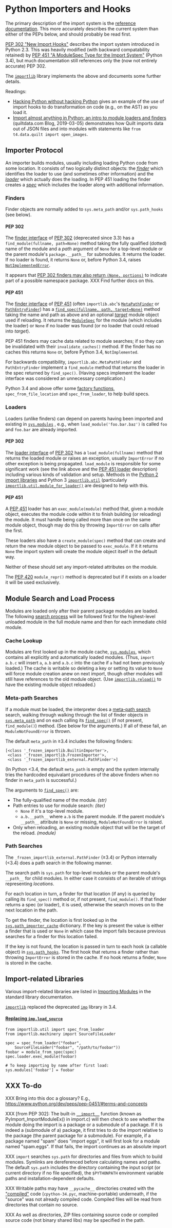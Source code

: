 Python Importers and Hooks
==========================

The primary description of the import system is the [reference
documentation][isys]. This more accurately describes the current
system than either of the PEPs below, and should probably be read
first.

[PEP 302 "New Import Hooks"][PEP 302] describes the import system
introduced in Python 2.3. This was heavily modified (with backward
compatability retained) by [PEP 451 "A ModuleSpec Type for the Import
System"][PEP 451] (Python 3.4), but much documentation still
references only the (now not entirely accurate) PEP 302.

The [`importlib`] library implements the above and documents some
further details.

Readings:
- [Hacking Python without hacking Python][hpwhp] gives an example of
  the use of import hooks to do transformation on code (e.g., on the
  AST) as you load it.
- [Import almost anything in Python: an intro to module loaders and
  finders][quilt] (quiltdata.com Blog, 2019-03-05) demonstrates how
  Quilt imports data out of JSON files and into modules with
  statements like `from t4.data.quilt import open_images`.


Importer Protocol
-----------------

An importer builds modules, usually including loading Python code from
some location. It consists of two logically distinct objects: the
_[finder]_ which identifies the loader to use (and sometimes other
information) and the _[loader]_ which actually does the loading. In
PEP 451 loading the finder creates a _[spec]_ which includes the
loader along with additional information.

### Finders

Finder objects are normally added to `sys.meta_path` and/or
`sys.path_hooks` (see below).

#### PEP 302

The [finder interface][PEP 302 finder] of [PEP 302]  (deprecated since
3.3) has a `find_module(fullname, path=None)` method taking the fully
qualified (dotted) name of the module and a _path_ argument of `None`
for a top-level module or the parent module's `package.__path__` for
submodules. It returns the loader. If no loader is found, it returns
`None` or, before Python 3.4, raises [`NotImplementedError`].

It appears that [PEP 302 finders may also return `(None,
portions)`][PEP 302 namespace] to indicate part of a possible
namespace package. XXX Find further docs on this.

#### PEP 451

The [finder interface][PEP 451 finder]  of [PEP 451] \(often
`importlib.abc`'s [`MetaPathFinder`] or [`PathEntryFinder`]) has a
[`find_spec(fullname, path, target=None)`][`find_spec()`] method
taking the name and path as above and an optional _[target]_ module
object used if reloading. It returns the [`ModuleSpec`] for the module
(which includes the loader) or `None` if no loader was found (or no
loader that could reload into _target_).

PEP 451 finders may cache data related to module searches; if so they
can be invalidated with their `invalidate_caches()` method. If the
finder has no caches this returns `None` or, before Python 3.4,
`NotImplemented`.

For backwards compatibility, `importlib.abc.MetaPathFinder` and
`PathEntryFinder` implement a `find_module` method that returns the
loader in the spec returned by `find_spec()`. (Having specs implement
the loader interface was considered an unnecessary complication.)

Python 3.4 and above offer some [factory
functions][`spec_from_loader()`], `spec_from_file_location` and
`spec_from_loader`, to help build specs.


### Loaders

Loaders (unlike finders) can depend on parents having been imported
and existing in [`sys.modules`] , e.g., when `load_module('foo.bar.baz')`
is called `foo` and `foo.bar` are already imported.

#### PEP 302

The [loader interface][PEP 302 loader]  of [PEP 302] has a
`load_module(fullname)` method that returns the loaded module or
raises an exception, usually `ImportError` if no other exception is
being propagated. `load_module` is responsible for some significant
work (see the link above and the [PEP 451 loader] description)
including various kinds of validation and setup. Methods in the
[Python 2 import libraries][py2imp] and Python 3 [`importlib.util`]
\(particularly [`importlib.util.module_for_loader()`] are designed to
help with this.

#### PEP 451

A [PEP 451] loader has an `exec_module(module)` method that, given a
module object, executes the module code within it to finish building
(or reloading) the module. It must handle being called more than once
on the same module object, though may do this by throwing
`ImportError` on calls after the first.

These loaders also have a `create_module(spec)` method that can create
and return the new module object to be passed to `exec_module`. If it
it returns `None` the import system will create the module object
itself in the default way.

Neither of these should set any import-related attributes on the
module.

The [PEP 420] `module_repr()` method is deprecated but if it exists
on a loader it will be used exclusively.


Module Search and Load Process
------------------------------

Modules are loaded only after their parent package modules are loaded.
The following [search process] will be followed first for the
highest-level unloaded module in the full module name and then for
each immediate child module.

### Cache Lookup

Modules are first looked up in the module cache, [`sys.modules`], which
contains all explicitly and automatically loaded modules. (Thus,
`import a.b.c` will insert `a`, `a.b` and `a.b.c` into the cache if
`a` had not been previously loaded.) The cache is writable so deleting
a key or setting its value to `None` will force module creation anew
on next import, though other modules will still have references to the
old module object. (Use [`importlib.reload()`] to have the existing
module object reloaded.)

### Meta-path Searches

If a module must be loaded, the interpreter does a [meta-path
search][metapath] search, walking through walking through the list of
finder objects in [`sys.meta_path`] and on each calling its
[`find_spec()`] \(if not present,  `find_module()`) method. (See below
for the arguments.) If all of these fail, an `ModuleNotFoundError` is
thrown.

The default `meta_path` in ≥3.4 includes the following finders:

    [<class '_frozen_importlib.BuiltinImporter'>,
     <class '_frozen_importlib.FrozenImporter'>,
     <class '_frozen_importlib_external.PathFinder'>]

(In Python <3.4, the default `meta_path` is empty and the system
internally tries the hardcoded equivalant procedures of the above
finders when no finder in `meta_path` is successful.)

The arguments to [`find_spec()`] are:
- The fully-qualified name of the module. _(str)_ 
- Path entries to use for module search: _(iter)_ 
  - `None` if it's a top-level module.
  - `a.b.__path__` where `a.b` is the parent module. If the parent
    module's `__path__` attribute is `None` or missing,
    `ModuleNotFoundError` is raised.
- Only when reloading, an existing module object that will
  be the target of the reload. _(module)_

### Path Searches

The `_frozen_importlib_external.PathFinder` (≥3.4) or Python
internally (<3.4) does a path search in the following manner.

The search path is `sys.path` for top-level modules or the parent
module's `__path__` for child modules. In either case it consists of
an iterable of strings representing _locations_.

For each location in turn, a finder for that location (if any) is
queried by calling its `find_spec()` method or, if not present,
`find_module()`. If that finder returns a spec (or loader), it is
used, otherwise the search moves on to the next location in the path.

To get the finder, the location is first looked up in the
[`sys.path_importer_cache`] dictionary. If the key is present the
value is either a finder that is used or `None` in which case the
import fails because previous searches for a finder for this location
failed.

If the key is not found, the location is passed in turn to each hook
(a callable object) in [`sys.path_hooks`]. The first hook that returns
a finder rather than throwing `ImportError` is stored in the cache. If
no hook returns a finder, `None` is stored in the cache.


Import-related Libraries
------------------------

Various import-related libraries are listed in [Importing
Modules][implibs] in the standard library documentation.

[`importlib`] replaced the deprecated [`imp`] library in 3.4.

#### [Replacing `imp.load_source`][so-34import]

    from importlib.util import spec_from_loader
    from importlib.machinery import SourceFileLoader

    spec = spec_from_loader("foobar",
        SourceFileLoader("foobar", "/path/to/foobar"))
    foobar = module_from_spec(spec)
    spec.loader.exec_module(foobar)

    # To keep importing by name after first load:
    sys.modules['foobar'] = foobar


XXX To-do
---------

XXX Bring into this doc a glossary? E.g.,
<https://www.python.org/dev/peps/pep-0451/#terms-and-concepts>

XXX \[from PEP 302]: The built-in [`__import__`] function (known as
PyImport_ImportModuleEx() in import.c) will then check to see whether
the module doing the import is a package or a submodule of a package.
If it is indeed a (submodule of a) package, it first tries to do the
import relative to the package (the parent package for a submodule).
For example, if a package named "spam" does "import eggs", it will
first look for a module named "spam.eggs". If that fails, the import
continues as an absolute import

XXX `import` searches `sys.path` for directories and files from which
to build modules. Symlinks are dereferenced before calculating names
and paths. The default `sys.path` includes the directory containing
the input script (or current directory if no file specified), the
`$PYTHONPATH` environment variable paths and installation-dependent
defaults.

XXX Writable paths may have `__pycache__` directories created with the
["compiled"] code (`cpython-34.pyc`, machine-portable) underneath, if
the "source" was not already compiled code. Compiled files will be
read from directories that contain no source.

XXX As well as directories, ZIP files containing source code or
compiled source code (not binary shared libs) may be specified in the
path.



<!-------------------------------------------------------------------->
["compiled"]: https://docs.python.org/3/tutorial/modules.html#compiled-python-files
[PEP 302 finder]: https://docs.python.org/3/library/importlib.html#importlib.abc.Finder
[PEP 302 loader]: https://www.python.org/dev/peps/pep-0302/#specification-part-1-the-importer-protocol
[PEP 302 namespace]: https://www.python.org/dev/peps/pep-0451/#namespace-packages
[PEP 302]: https://www.python.org/dev/peps/pep-0302/
[PEP 420]: https://www.python.org/dev/peps/pep-0420
[PEP 451 finder]: https://www.python.org/dev/peps/pep-0451/#finders
[PEP 451 loader]: https://www.python.org/dev/peps/pep-0451/#loader
[PEP 451]: https://www.python.org/dev/peps/pep-0451/
[`MetaPathFinder`]: https://docs.python.org/3/library/importlib.html#importlib.abc.MetaPathFinder
[`ModuleSpec`]: https://docs.python.org/3/library/importlib.html#importlib.machinery.ModuleSpec
[`NotImplementedError`]: https://docs.python.org/3/library/exceptions.html#NotImplementedError
[`PathEntryFinder`]: https://docs.python.org/3/library/importlib.html#importlib.abc.PathEntryFinder
[`__import__`]: https://docs.python.org/3/library/functions.html#__import__
[`find_spec()`]: https://docs.python.org/3/library/importlib.html#importlib.abc.MetaPathFinder.find_spec
[`imp`]: https://docs.python.org/3/library/imp.html
[`importlib.reload()`]: https://docs.python.org/3/library/importlib.html#importlib.reload
[`importlib.util.module_for_loader()`]: https://docs.python.org/3/library/importlib.html#importlib.util.module_for_loader
[`importlib.util`]: https://docs.python.org/3/library/importlib.html?highlight=importlib#module-importlib.util
[`importlib`]: https://docs.python.org/3/library/importlib.html
[`spec_from_loader()`]: https://docs.python.org/3/library/importlib.html#importlib.util.spec_from_loader
[`sys.meta_path`]: https://docs.python.org/3/library/sys.html#sys.meta_path
[`sys.modules`]: https://docs.python.org/3/library/sys.html#sys.modules
[`sys.path_hooks`]: https://docs.python.org/3/library/sys.html#sys.path_hooks
[`sys.path_importer_cache`]: https://docs.python.org/3/library/sys.html#sys.path_importer_cache
[callable]: functions.md
[finder]: https://docs.python.org/3/glossary.html#term-finder
[implibs]: https://docs.python.org/3/library/modules.html
[importlib.abc.MetaPathFinder]: https://docs.python.org/3/library/importlib.html#importlib.abc.MetaPathFinder
[isys]: https://docs.python.org/3/reference/import.html
[loader]: https://docs.python.org/3/glossary.html#term-loader
[metapath]: https://docs.python.org/3/reference/import.html#the-meta-path
[py2imp]: https://docs.python.org/2/library/modules.html
[search process]: https://docs.python.org/3/reference/import.html#searching
[so-34import]: https://stackoverflow.com/a/43602645/107294
[spec]: https://docs.python.org/3/glossary.html#term-module-spec
[target]: https://www.python.org/dev/peps/pep-0451/#the-target-parameter-of-find-spec

[hpwhp]: https://stupidpythonideas.blogspot.jp/2015/06/hacking-python-without-hacking-python.html
[quilt]: https://blog.quiltdata.com/import-almost-anything-in-python-an-intro-to-module-loaders-and-finders-f5e7b15cda47
